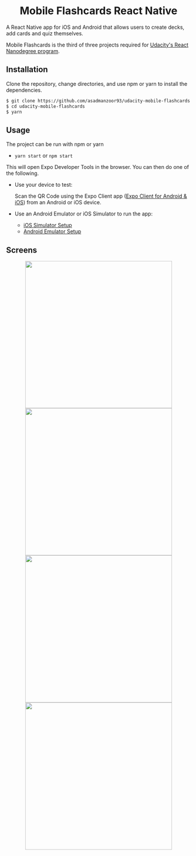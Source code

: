 <h1 align="center">Mobile Flashcards React Native</h1>

A React Native app for iOS and Android that allows users to create decks, add cards and quiz themselves.

Mobile Flashcards is the third of three projects required for [Udacity's React Nanodegree program](https://www.udacity.com/course/react-nanodegree--nd019).

## Installation

Clone the repository, change directories, and use npm or yarn to install the dependencies.

```bash
$ git clone https://github.com/asadmanzoor93/udacity-mobile-flashcards.git
$ cd udacity-mobile-flashcards
$ yarn
```

## Usage

The project can be run with npm or yarn

- `yarn start` or `npm start`

This will open Expo Developer Tools in the browser. You can then do one of the following.

- Use your device to test:

  Scan the QR Code using the Expo Client app ([Expo Client for Android & iOS](https://expo.io/tools#client)) from an Android or iOS device.

- Use an Android Emulator or iOS Simulator to run the app:
  - [iOS Simulator Setup](https://docs.expo.io/versions/v35.0.0/introduction/installation/#ios-simulator)
  - [Android Emulator Setup](https://docs.expo.io/versions/v35.0.0/introduction/installation/#android-emulator)

## Screens

<div align="center">
  <img src="https://user-images.githubusercontent.com/17013371/92981506-971ffa00-f4b3-11ea-9c9e-c279ce9162e5.jpeg" width="400px"</img>
  <img src="https://user-images.githubusercontent.com/17013371/92981516-9b4c1780-f4b3-11ea-9c9f-7f4d2b7e0c26.jpeg" width="400px"</img>
</div>
<div align="center">
  <img src="https://user-images.githubusercontent.com/17013371/92981520-9e470800-f4b3-11ea-8061-83e781dc88ad.jpeg" width="400px"</img>
  <img src="https://user-images.githubusercontent.com/17013371/92981531-a4d57f80-f4b3-11ea-9f1f-647e077dd38c.jpeg" width="400px"</img>
</div>
